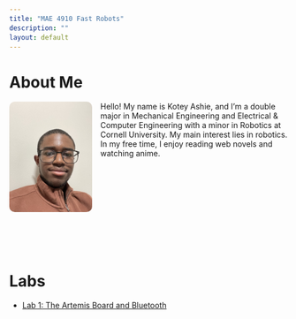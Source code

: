 ```yaml
---
title: "MAE 4910 Fast Robots"
description: ""
layout: default
---
```


# About Me

<img src="assets/IMG_.jpg" alt="My Photo" style="float: left; margin-right: 15px; width: 150px; border-radius: 10px;">

Hello! My name is Kotey Ashie, and I’m a double major in Mechanical Engineering and Electrical & Computer Engineering with a minor in Robotics at Cornell University. My main interest lies in robotics. In my free time, I enjoy reading web novels and watching anime.

<div style="clear: both;"></div>
<br><br><br><br>

# Labs
- [Lab 1: The Artemis Board and Bluetooth](docs/pages/lab1.md)
